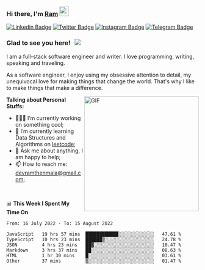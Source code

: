 ### Hi there, I'm <a href="#" target="_blank">Ram</a> <img src="https://media.giphy.com/media/hvRJCLFzcasrR4ia7z/giphy.gif" width="25" height="25">

[![Linkedin Badge](https://img.shields.io/badge/-LinkedIn-0e76a8?style=flat-square&logo=Linkedin&logoColor=white)](https://www.linkedin.com/in/ramdevengineer/)
[![Twitter Badge](https://img.shields.io/badge/-Twitter-00acee?style=flat-square&logo=Twitter&logoColor=white)](https://twitter.com/ramthenmala)
[![Instagram Badge](https://img.shields.io/badge/-Instagram-e4405f?style=flat-square&logo=Instagram&logoColor=white)](https://instagram.com/ramthenmala/)
[![Telegram Badge](https://img.shields.io/badge/-Telegram-0088cc?style=flat-square&logo=Telegram&logoColor=white)](https://t.me/ramthenmala)

### Glad to see you here! &nbsp; ![](https://visitor-badge.glitch.me/badge?page_id=ramthenmala)

I am a full-stack software engineer and writer. I love programming, writing, speaking and traveling.

As a software engineer, I enjoy using my obsessive attention to detail, my unequivocal love for making things that change the world. That's why I like to make things that make a difference.

<img align="right" alt="GIF" src="https://user-images.githubusercontent.com/4328468/157245666-f4dd5472-5b11-4727-baaf-69e90e372b69.gif?raw=true" width="300" />

**Talking about Personal Stuffs:**

- 👨🏻‍💻 I’m currently working on something cool;
- 🚀 I’m currently learning Data Structures and Algorithms on [leetcode](https://leetcode.com/ramthenmala);
- 💬 Ask me about anything, I am happy to help; 
- 📫 How to reach me: devramthenmala@gmail.com;

</br>

📊 **This Week I Spent My Time On** 
<!--START_SECTION:waka-->

```text
From: 16 July 2022 - To: 15 August 2022

JavaScript   19 hrs 57 mins  ████████████░░░░░░░░░░░░░   47.61 %
TypeScript   10 hrs 23 mins  ██████▒░░░░░░░░░░░░░░░░░░   24.78 %
JSON         4 hrs 23 mins   ██▓░░░░░░░░░░░░░░░░░░░░░░   10.47 %
Markdown     3 hrs 37 mins   ██░░░░░░░░░░░░░░░░░░░░░░░   08.63 %
HTML         1 hr 30 mins    █░░░░░░░░░░░░░░░░░░░░░░░░   03.61 %
Other        37 mins         ▒░░░░░░░░░░░░░░░░░░░░░░░░   01.47 %
```

<!--END_SECTION:waka-->


